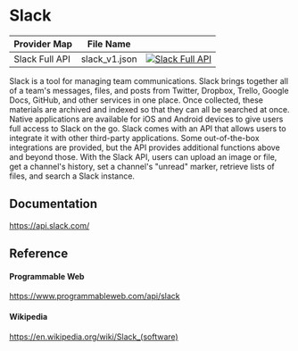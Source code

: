 # Slack

| Provider Map   | File Name     |                                                                                                                                                                                                                                |
|----------------|---------------|--------------------------------------------------------------------------------------------------------------------------------------------------------------------------------------------------------------------------------|
| Slack Full API | slack_v1.json | [![Slack Full API](https://d233zlhvpze22y.cloudfront.net/github/AddBitScoopXSmall.png)](https://bitscoop.com/maps/create?source=https://raw.githubusercontent.com/bitscooplabs/provider-maps/master/slack/slack_v1.json) |

Slack is a tool for managing team communications. Slack brings together all of a team's messages, files, and posts from Twitter, Dropbox, Trello, Google Docs, GitHub, and other services in one place. Once collected, these materials are archived and indexed so that they can all be searched at once. Native applications are available for iOS and Android devices to give users full access to Slack on the go. Slack comes with an API that allows users to integrate it with other third-party applications. Some out-of-the-box integrations are provided, but the API provides additional functions above and beyond those. With the Slack API, users can upload an image or file, get a channel's history, set a channel's "unread" marker, retrieve lists of files, and search a Slack instance.

## Documentation
https://api.slack.com/

## Reference

#### Programmable Web
https://www.programmableweb.com/api/slack

#### Wikipedia
https://en.wikipedia.org/wiki/Slack_(software)

